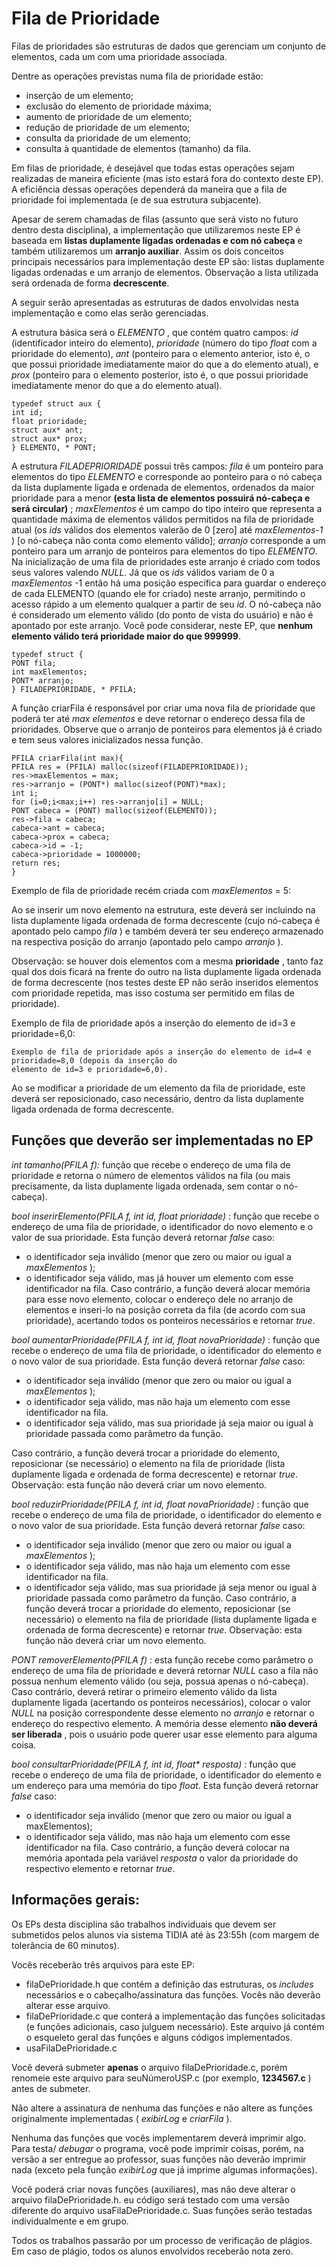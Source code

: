 
# Fila de Prioridade
Filas de prioridades são estruturas de dados que gerenciam um conjunto de elementos, cada um com uma
prioridade associada.

Dentre as operações previstas numa fila de prioridade estão:

- inserção de um elemento;
- exclusão do elemento de prioridade máxima;
- aumento de prioridade de um elemento;
- redução de prioridade de um elemento;
- consulta da prioridade de um elemento;
- consulta à quantidade de elementos (tamanho) da fila.

Em filas de prioridade, é desejável que todas estas operações sejam realizadas de maneira eficiente (mas isto estará
fora do contexto deste EP). A eficiência dessas operações dependerá da maneira que a fila de prioridade foi
implementada (e de sua estrutura subjacente).

Apesar de serem chamadas de filas (assunto que será visto no futuro dentro desta disciplina), a implementação que
utilizaremos neste EP é baseada em **listas duplamente ligadas ordenadas e com nó cabeça** e também
utilizaremos um **arranjo auxiliar**. Assim os dois conceitos principais necessários para implementação deste EP
são: listas duplamente ligadas ordenadas e um arranjo de elementos. Observação a lista utilizada será ordenada de
forma **decrescente**.

A seguir serão apresentadas as estruturas de dados envolvidas nesta implementação e como elas serão gerenciadas.

A estrutura básica será o _ELEMENTO_ , que contém quatro campos: _id_ (identificador inteiro do elemento),
_prioridade_ (número do tipo _float_ com a prioridade do elemento), _ant_ (ponteiro para o elemento anterior, isto é, o
que possui prioridade imediatamente maior do que a do elemento atual), e _prox_ (ponteiro para o elemento
posterior, isto é, o que possui prioridade imediatamente menor do que a do elemento atual).

```
typedef struct aux {
int id;
float prioridade;
struct aux* ant;
struct aux* prox;
} ELEMENTO, * PONT;
```
A estrutura _FILADEPRIORIDADE_ possui três campos: _fila_ é um ponteiro para elementos do tipo _ELEMENTO_ e
corresponde ao ponteiro para o nó cabeça da lista duplamente ligada e ordenada de elementos, ordenados da maior
prioridade para a menor **(esta lista de elementos possuirá nó-cabeça e será circular)** ; _maxElementos_ é um campo
do tipo inteiro que representa a quantidade máxima de elementos válidos permitidos na fila de prioridade atual (os
_ids_ válidos dos elementos valerão de 0 [zero] até _maxElementos-1_ ) [o nó-cabeça não conta como elemento válido];
_arranjo_ corresponde a um ponteiro para um arranjo de ponteiros para elementos do tipo _ELEMENTO_. Na
inicialização de uma fila de prioridades este arranjo é criado com todos seus valores valendo _NULL_. Já que os _ids_
válidos variam de 0 a _maxElementos_ -1 então há uma posição específica para guardar o endereço de cada
ELEMENTO (quando ele for criado) neste arranjo, permitindo o acesso rápido a um elemento qualquer a partir de
seu _id_. O nó-cabeça não é considerado um elemento válido (do ponto de vista do usuário) e não é apontado por este
arranjo. Você pode considerar, neste EP, que **nenhum elemento válido terá prioridade maior do que 999999**.

```
typedef struct {
PONT fila;
int maxElementos;
PONT* arranjo;
} FILADEPRIORIDADE, * PFILA;
```
A função criarFila é responsável por criar uma nova fila de prioridade que poderá ter até _max elementos_ e deve
retornar o endereço dessa fila de prioridades. Observe que o arranjo de ponteiros para elementos já é criado e tem
seus valores inicializados nessa função.

```
PFILA criarFila(int max){
PFILA res = (PFILA) malloc(sizeof(FILADEPRIORIDADE));
res->maxElementos = max;
res->arranjo = (PONT*) malloc(sizeof(PONT)*max);
int i;
for (i=0;i<max;i++) res->arranjo[i] = NULL;
PONT cabeca = (PONT) malloc(sizeof(ELEMENTO));
res->fila = cabeca;
cabeca->ant = cabeca;
cabeca->prox = cabeca;
cabeca->id = -1;
cabeca->prioridade = 1000000;
return res;
}
```
Exemplo de fila de prioridade recém criada com _maxElementos_ = 5:

Ao se inserir um novo elemento na estrutura, este deverá ser incluindo na lista duplamente ligada ordenada de
forma decrescente (cujo nó-cabeça é apontado pelo campo _fila_ ) e também deverá ter seu endereço armazenado na
respectiva posição do arranjo (apontado pelo campo _arranjo_ ).

Observação: se houver dois elementos com a mesma **prioridade** , tanto faz qual dos dois ficará na frente do outro
na lista duplamente ligada ordenada de forma decrescente (nos testes deste EP não serão inseridos elementos com
prioridade repetida, mas isso costuma ser permitido em filas de prioridade).


Exemplo de fila de prioridade após a inserção do elemento de id=3 e prioridade=6,0:

```
Exemplo de fila de prioridade após a inserção do elemento de id=4 e prioridade=8,0 (depois da inserção do
elemento de id=3 e prioridade=6,0).
```
Ao se modificar a prioridade de um elemento da fila de prioridade, este deverá ser reposicionado, caso necessário,
dentro da lista duplamente ligada ordenada de forma decrescente.

## Funções que deverão ser implementadas no EP

_int tamanho(PFILA f):_ função que recebe o endereço de uma fila de prioridade e retorna o número de elementos
válidos na fila (ou mais precisamente, da lista duplamente ligada ordenada, sem contar o nó-cabeça).

_bool inserirElemento(PFILA f, int id, float prioridade)_ : função que recebe o endereço de uma fila de prioridade, o
identificador do novo elemento e o valor de sua prioridade.
Esta função deverá retornar _false_ caso:

- o identificador seja inválido (menor que zero ou maior ou igual a _maxElementos_ );
- o identificador seja válido, mas já houver um elemento com esse identificador na fila.
Caso contrário, a função deverá alocar memória para esse novo elemento, colocar o endereço dele no arranjo de
elementos e inseri-lo na posição correta da fila (de acordo com sua prioridade), acertando todos os ponteiros
necessários e retornar _true_.

_bool aumentarPrioridade(PFILA f, int id, float novaPrioridade)_ : função que recebe o endereço de uma fila de
prioridade, o identificador do elemento e o novo valor de sua prioridade.
Esta função deverá retornar _false_ caso:

- o identificador seja inválido (menor que zero ou maior ou igual a _maxElementos_ );
- o identificador seja válido, mas não haja um elemento com esse identificador na fila.
- o identificador seja válido, mas sua prioridade já seja maior ou igual à prioridade passada como parâmetro
da função.


Caso contrário, a função deverá trocar a prioridade do elemento, reposicionar (se necessário) o elemento na fila de
prioridade (lista duplamente ligada e ordenada de forma decrescente) e retornar _true_. Observação: esta função não
deverá criar um novo elemento.

_bool reduzirPrioridade(PFILA f, int id, float novaPrioridade)_ : função que recebe o endereço de uma fila de
prioridade, o identificador do elemento e o novo valor de sua prioridade.
Esta função deverá retornar _false_ caso:

- o identificador seja inválido (menor que zero ou maior ou igual a _maxElementos_ );
- o identificador seja válido, mas não haja um elemento com esse identificador na fila.
- o identificador seja válido, mas sua prioridade já seja menor ou igual à prioridade passada como
parâmetro da função.
Caso contrário, a função deverá trocar a prioridade do elemento, reposicionar (se necessário) o elemento na fila de
prioridade (lista duplamente ligada e ordenada de forma decrescente) e retornar _true_. Observação: esta função não
deverá criar um novo elemento.

_PONT removerElemento(PFILA f)_ : esta função recebe como parâmetro o endereço de uma fila de prioridade e
deverá retornar _NULL_ caso a fila não possua nenhum elemento válido (ou seja, possua apenas o nó-cabeça). Caso
contrário, deverá retirar o primeiro elemento válido da lista duplamente ligada (acertando os ponteiros
necessários), colocar o valor _NULL_ na posição correspondente desse elemento no _arranjo_ e retornar o endereço do
respectivo elemento. A memória desse elemento **não deverá ser liberada** , pois o usuário pode querer usar esse
elemento para alguma coisa.

_bool consultarPrioridade(PFILA f, int id, float* resposta)_ : função que recebe o endereço de uma fila de prioridade,
o identificador do elemento e um endereço para uma memória do tipo _float_.
Esta função deverá retornar _false_ caso:

- o identificador seja inválido (menor que zero ou maior ou igual a maxElementos);
- o identificador seja válido, mas não haja um elemento com esse identificador na fila.
Caso contrário, a função deverá colocar na memória apontada pela variável _resposta_ o valor da prioridade do
respectivo elemento e retornar _true_.

## Informações gerais:

Os EPs desta disciplina são trabalhos individuais que devem ser submetidos pelos alunos via sistema TIDIA até às
23:55h (com margem de tolerância de 60 minutos).

Vocês receberão três arquivos para este EP:

- filaDePrioridade.h que contém a definição das estruturas, os _includes_ necessários e o cabeçalho/assinatura
    das funções. Vocês não deverão alterar esse arquivo.
- filaDePrioridade.c que conterá a implementação das funções solicitadas (e funções adicionais, caso
    julguem necessário). Este arquivo já contém o esqueleto geral das funções e alguns códigos
    implementados.
- usaFilaDePrioridade.c

Você deverá submeter **apenas** o arquivo filaDePrioridade.c, porém renomeie este arquivo para seuNúmeroUSP.c
(por exemplo, **1234567.c** ) antes de submeter.

Não altere a assinatura de nenhuma das funções e não altere as funções originalmente implementadas ( _exibirLog_ e
_criarFila_ ).


Nenhuma das funções que vocês implementarem deverá imprimir algo. Para testa/ _debugar_ o programa, você pode
imprimir coisas, porém, na versão a ser entregue ao professor, suas funções não deverão imprimir nada (exceto
pela função _exibirLog_ que já imprime algumas informações).

Você poderá criar novas funções (auxiliares), mas não deve alterar o arquivo filaDePrioridade.h. eu código será
testado com uma versão diferente do arquivo usaFilaDePrioridade.c. Suas funções serão testadas individualmente e
em grupo.

Todos os trabalhos passarão por um processo de verificação de plágios. Em caso de plágio, todos os alunos
envolvidos receberão nota zero.


